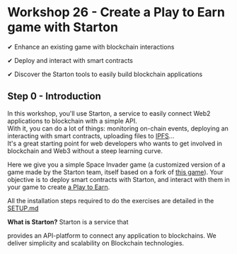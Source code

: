 # Workshop 26 - Create a Play to Earn game with Starton

✔ Enhance an existing game with blockchain interactions

✔ Deploy and interact with smart contracts

✔ Discover the Starton tools to easily build blockchain applications


## Step 0 - Introduction

In this workshop, you'll use Starton, a service to easily connect Web2 applications to blockchain with a simple API.  
With it, you can do a lot of things: monitoring on-chain events, deploying an interacting with smart contracts, uploading files to [IPFS](https://ipfs.tech/)...  
It's a great starting point for web developers who wants to get involved in blockchain and Web3 without a steep learning curve.

Here we give you a simple Space Invader game (a customized version of a game made by the Starton team, itself based on a fork of [this game](https://github.com/leerob/space-invaders)). Your objective is to deploy smart contracts with Starton, and interact with them in your game to create [a Play to Earn](https://decrypt.co/resources/what-are-play-to-earn-games-how-players-are-making-a-living-with-nfts).


All the installation steps required to do the exercises are detailed in the [SETUP.md](./SETUP.md)

**What is Starton?**
Starton is a service that

provides an API-platform to connect any application to blockchains. We deliver simplicity and scalability on Blockchain technologies.

